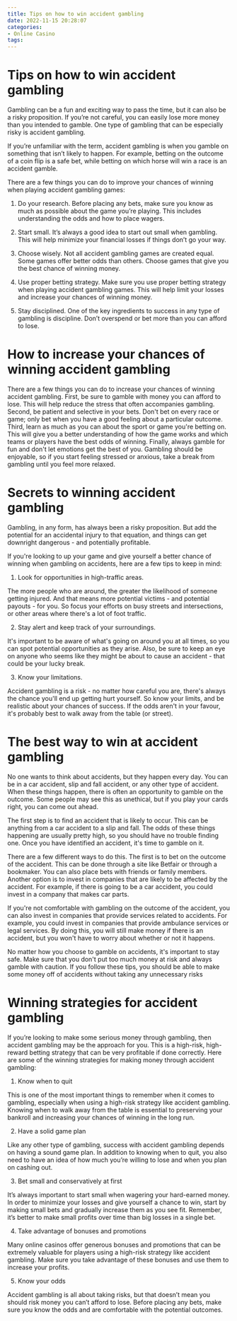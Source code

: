 ```yaml
---
title: Tips on how to win accident gambling
date: 2022-11-15 20:28:07
categories:
- Online Casino
tags:
---
```



#  Tips on how to win accident gambling

Gambling can be a fun and exciting way to pass the time, but it can also be a risky proposition. If you’re not careful, you can easily lose more money than you intended to gamble. One type of gambling that can be especially risky is accident gambling.

If you’re unfamiliar with the term, accident gambling is when you gamble on something that isn’t likely to happen. For example, betting on the outcome of a coin flip is a safe bet, while betting on which horse will win a race is an accident gamble.

There are a few things you can do to improve your chances of winning when playing accident gambling games:

1. Do your research. Before placing any bets, make sure you know as much as possible about the game you’re playing. This includes understanding the odds and how to place wagers.

2. Start small. It’s always a good idea to start out small when gambling. This will help minimize your financial losses if things don’t go your way.

3. Choose wisely. Not all accident gambling games are created equal. Some games offer better odds than others. Choose games that give you the best chance of winning money.

4. Use proper betting strategy. Make sure you use proper betting strategy when playing accident gambling games. This will help limit your losses and increase your chances of winning money.

5. Stay disciplined. One of the key ingredients to success in any type of gambling is discipline. Don’t overspend or bet more than you can afford to lose.

#  How to increase your chances of winning accident gambling

There are a few things you can do to increase your chances of winning accident gambling. First, be sure to gamble with money you can afford to lose. This will help reduce the stress that often accompanies gambling. Second, be patient and selective in your bets. Don't bet on every race or game; only bet when you have a good feeling about a particular outcome. Third, learn as much as you can about the sport or game you're betting on. This will give you a better understanding of how the game works and which teams or players have the best odds of winning. Finally, always gamble for fun and don't let emotions get the best of you. Gambling should be enjoyable, so if you start feeling stressed or anxious, take a break from gambling until you feel more relaxed.

#  Secrets to winning accident gambling

Gambling, in any form, has always been a risky proposition. But add the potential for an accidental injury to that equation, and things can get downright dangerous - and potentially profitable.

If you're looking to up your game and give yourself a better chance of winning when gambling on accidents, here are a few tips to keep in mind:

1. Look for opportunities in high-traffic areas.

The more people who are around, the greater the likelihood of someone getting injured. And that means more potential victims - and potential payouts - for you. So focus your efforts on busy streets and intersections, or other areas where there's a lot of foot traffic.

2. Stay alert and keep track of your surroundings.

It's important to be aware of what's going on around you at all times, so you can spot potential opportunities as they arise. Also, be sure to keep an eye on anyone who seems like they might be about to cause an accident - that could be your lucky break.

3. Know your limitations.

Accident gambling is a risk - no matter how careful you are, there's always the chance you'll end up getting hurt yourself. So know your limits, and be realistic about your chances of success. If the odds aren't in your favour, it's probably best to walk away from the table (or street).

#  The best way to win at accident gambling

No one wants to think about accidents, but they happen every day. You can be in a car accident, slip and fall accident, or any other type of accident. When these things happen, there is often an opportunity to gamble on the outcome. Some people may see this as unethical, but if you play your cards right, you can come out ahead.

The first step is to find an accident that is likely to occur. This can be anything from a car accident to a slip and fall. The odds of these things happening are usually pretty high, so you should have no trouble finding one. Once you have identified an accident, it's time to gamble on it.

There are a few different ways to do this. The first is to bet on the outcome of the accident. This can be done through a site like Betfair or through a bookmaker. You can also place bets with friends or family members. Another option is to invest in companies that are likely to be affected by the accident. For example, if there is going to be a car accident, you could invest in a company that makes car parts.

If you're not comfortable with gambling on the outcome of the accident, you can also invest in companies that provide services related to accidents. For example, you could invest in companies that provide ambulance services or legal services. By doing this, you will still make money if there is an accident, but you won't have to worry about whether or not it happens.

No matter how you choose to gamble on accidents, it's important to stay safe. Make sure that you don't put too much money at risk and always gamble with caution. If you follow these tips, you should be able to make some money off of accidents without taking any unnecessary risks

#  Winning strategies for accident gambling

If you’re looking to make some serious money through gambling, then accident gambling may be the approach for you. This is a high-risk, high-reward betting strategy that can be very profitable if done correctly. Here are some of the winning strategies for making money through accident gambling:

1. Know when to quit

This is one of the most important things to remember when it comes to gambling, especially when using a high-risk strategy like accident gambling. Knowing when to walk away from the table is essential to preserving your bankroll and increasing your chances of winning in the long run.

2. Have a solid game plan

Like any other type of gambling, success with accident gambling depends on having a sound game plan. In addition to knowing when to quit, you also need to have an idea of how much you’re willing to lose and when you plan on cashing out.

3. Bet small and conservatively at first

It’s always important to start small when wagering your hard-earned money. In order to minimize your losses and give yourself a chance to win, start by making small bets and gradually increase them as you see fit. Remember, it’s better to make small profits over time than big losses in a single bet.

4. Take advantage of bonuses and promotions

Many online casinos offer generous bonuses and promotions that can be extremely valuable for players using a high-risk strategy like accident gambling. Make sure you take advantage of these bonuses and use them to increase your profits.

5. Know your odds

Accident gambling is all about taking risks, but that doesn’t mean you should risk money you can’t afford to lose. Before placing any bets, make sure you know the odds and are comfortable with the potential outcomes.
